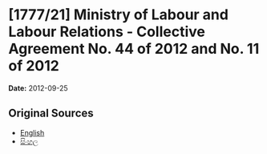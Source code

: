 # [1777/21] Ministry of Labour and Labour Relations - Collective Agreement No. 44 of 2012 and No. 11 of 2012

**Date:** 2012-09-25

## Original Sources

- [English](https://documents.gov.lk/view/extra-gazettes/2012/9/1777-21_E.pdf)
- [සිංහල](https://documents.gov.lk/view/extra-gazettes/2012/9/1777-21_S.pdf)

